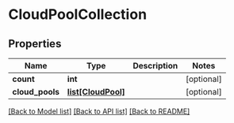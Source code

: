 # CloudPoolCollection

## Properties
Name | Type | Description | Notes
------------ | ------------- | ------------- | -------------
**count** | **int** |  | [optional] 
**cloud_pools** | [**list[CloudPool]**](CloudPool.md) |  | [optional] 

[[Back to Model list]](../README.md#documentation-for-models) [[Back to API list]](../README.md#documentation-for-api-endpoints) [[Back to README]](../README.md)


